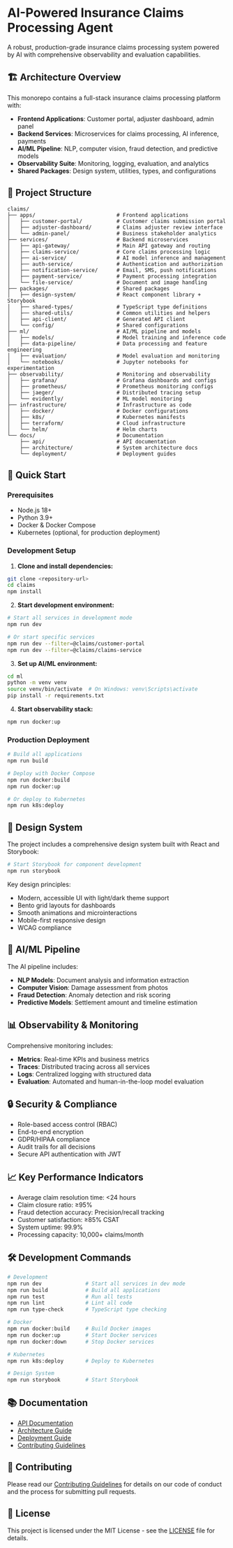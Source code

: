 # AI-Powered Insurance Claims Processing Agent

A robust, production-grade insurance claims processing system powered by AI with comprehensive observability and evaluation capabilities.

## 🏗️ Architecture Overview

This monorepo contains a full-stack insurance claims processing platform with:

- **Frontend Applications**: Customer portal, adjuster dashboard, admin panel
- **Backend Services**: Microservices for claims processing, AI inference, payments
- **AI/ML Pipeline**: NLP, computer vision, fraud detection, and predictive models
- **Observability Suite**: Monitoring, logging, evaluation, and analytics
- **Shared Packages**: Design system, utilities, types, and configurations

## 📁 Project Structure

```
claims/
├── apps/                          # Frontend applications
│   ├── customer-portal/           # Customer claims submission portal
│   ├── adjuster-dashboard/        # Claims adjuster review interface
│   └── admin-panel/               # Business stakeholder analytics
├── services/                      # Backend microservices
│   ├── api-gateway/               # Main API gateway and routing
│   ├── claims-service/            # Core claims processing logic
│   ├── ai-service/                # AI model inference and management
│   ├── auth-service/              # Authentication and authorization
│   ├── notification-service/      # Email, SMS, push notifications
│   ├── payment-service/           # Payment processing integration
│   └── file-service/              # Document and image handling
├── packages/                      # Shared packages
│   ├── design-system/             # React component library + Storybook
│   ├── shared-types/              # TypeScript type definitions
│   ├── shared-utils/              # Common utilities and helpers
│   ├── api-client/                # Generated API client
│   └── config/                    # Shared configurations
├── ml/                            # AI/ML pipeline and models
│   ├── models/                    # Model training and inference code
│   ├── data-pipeline/             # Data processing and feature engineering
│   ├── evaluation/                # Model evaluation and monitoring
│   └── notebooks/                 # Jupyter notebooks for experimentation
├── observability/                 # Monitoring and observability
│   ├── grafana/                   # Grafana dashboards and configs
│   ├── prometheus/                # Prometheus monitoring configs
│   ├── jaeger/                    # Distributed tracing setup
│   └── evidently/                 # ML model monitoring
├── infrastructure/                # Infrastructure as code
│   ├── docker/                    # Docker configurations
│   ├── k8s/                       # Kubernetes manifests
│   ├── terraform/                 # Cloud infrastructure
│   └── helm/                      # Helm charts
└── docs/                          # Documentation
    ├── api/                       # API documentation
    ├── architecture/              # System architecture docs
    └── deployment/                # Deployment guides
```

## 🚀 Quick Start

### Prerequisites

- Node.js 18+
- Python 3.9+
- Docker & Docker Compose
- Kubernetes (optional, for production deployment)

### Development Setup

1. **Clone and install dependencies:**
```bash
git clone <repository-url>
cd claims
npm install
```

2. **Start development environment:**
```bash
# Start all services in development mode
npm run dev

# Or start specific services
npm run dev --filter=@claims/customer-portal
npm run dev --filter=@claims/claims-service
```

3. **Set up AI/ML environment:**
```bash
cd ml
python -m venv venv
source venv/bin/activate  # On Windows: venv\Scripts\activate
pip install -r requirements.txt
```

4. **Start observability stack:**
```bash
npm run docker:up
```

### Production Deployment

```bash
# Build all applications
npm run build

# Deploy with Docker Compose
npm run docker:build
npm run docker:up

# Or deploy to Kubernetes
npm run k8s:deploy
```

## 🎨 Design System

The project includes a comprehensive design system built with React and Storybook:

```bash
# Start Storybook for component development
npm run storybook
```

Key design principles:
- Modern, accessible UI with light/dark theme support
- Bento grid layouts for dashboards
- Smooth animations and microinteractions
- Mobile-first responsive design
- WCAG compliance

## 🤖 AI/ML Pipeline

The AI pipeline includes:
- **NLP Models**: Document analysis and information extraction
- **Computer Vision**: Damage assessment from photos
- **Fraud Detection**: Anomaly detection and risk scoring
- **Predictive Models**: Settlement amount and timeline estimation

## 📊 Observability & Monitoring

Comprehensive monitoring includes:
- **Metrics**: Real-time KPIs and business metrics
- **Traces**: Distributed tracing across all services
- **Logs**: Centralized logging with structured data
- **Evaluation**: Automated and human-in-the-loop model evaluation

## 🔒 Security & Compliance

- Role-based access control (RBAC)
- End-to-end encryption
- GDPR/HIPAA compliance
- Audit trails for all decisions
- Secure API authentication with JWT

## 📈 Key Performance Indicators

- Average claim resolution time: <24 hours
- Claim closure ratio: ≥95%
- Fraud detection accuracy: Precision/recall tracking
- Customer satisfaction: ≥85% CSAT
- System uptime: 99.9%
- Processing capacity: 10,000+ claims/month

## 🛠️ Development Commands

```bash
# Development
npm run dev              # Start all services in dev mode
npm run build            # Build all applications
npm run test             # Run all tests
npm run lint             # Lint all code
npm run type-check       # TypeScript type checking

# Docker
npm run docker:build     # Build Docker images
npm run docker:up        # Start Docker services
npm run docker:down      # Stop Docker services

# Kubernetes
npm run k8s:deploy       # Deploy to Kubernetes

# Design System
npm run storybook        # Start Storybook
```

## 📚 Documentation

- [API Documentation](./docs/api/)
- [Architecture Guide](./docs/architecture/)
- [Deployment Guide](./docs/deployment/)
- [Contributing Guidelines](./CONTRIBUTING.md)

## 🤝 Contributing

Please read our [Contributing Guidelines](./CONTRIBUTING.md) for details on our code of conduct and the process for submitting pull requests.

## 📄 License

This project is licensed under the MIT License - see the [LICENSE](./LICENSE) file for details. 
